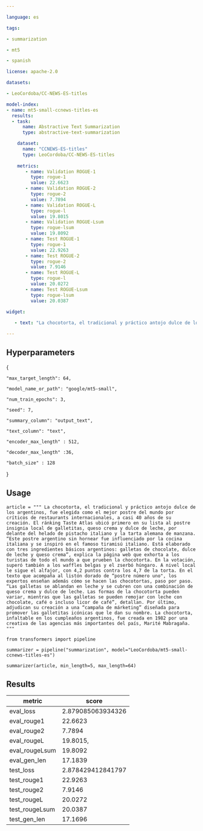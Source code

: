 ```yaml
---

language: es

tags:

- summarization

- mt5

- spanish

license: apache-2.0

datasets:

- LeoCordoba/CC-NEWS-ES-titles

model-index:
- name: mt5-small-ccnews-titles-es
  results:
  - task: 
      name: Abstractive Text Summarization
      type: abstractive-text-summarization

    dataset:
      name: "CCNEWS-ES-titles" 
      type: LeoCordoba/CC-NEWS-ES-titles
      
    metrics:
       - name: Validation ROGUE-1
         type: rogue-1
         value: 22.6623
       - name: Validation ROGUE-2
         type: rogue-2
         value: 7.7894
       - name: Validation ROGUE-L
         type: rogue-l
         value: 19.8015
       - name: Validation ROGUE-Lsum
         type: rogue-lsum
         value: 19.8092
       - name: Test ROGUE-1
         type: rogue-1
         value: 22.9263
       - name: Test ROGUE-2
         type: rogue-2
         value: 7.9146
       - name: Test ROGUE-L
         type: rogue-l
         value: 20.0272
       - name: Test ROGUE-Lsum
         type: rogue-lsum
         value: 20.0387
        
widget:

   - text: "La chocotorta, el tradicional y práctico antojo dulce de los argentinos, fue elegida como el mejor postre del mundo por críticos de restaurants internacionales, a casi 40 años de su creación. El ránking Taste Atlas ubicó primero en su lista al postre insignia local de galletitas, queso crema y dulce de leche, por delante del helado de pistacho italiano y la tarta alemana de manzana. “Este postre argentino sin hornear fue influenciado por la cocina italiana y se inspiró en el famoso tiramisú italiano. Está elaborado con tres ingredientes básicos argentinos: galletas de chocolate, dulce de leche y queso crema”, explica la página web que exhorta a los turistas de todo el mundo a que prueben la chocotorta. En la votación, superó también a los waffles belgas y el zserbó húngaro. A nivel local le sigue el alfajor, con 4,2 puntos contra los 4,7 de la torta. En el texto que acompaña al listón dorado de “postre número uno“, los expertos enseñan además cómo se hacen las chocotortas, paso por paso. “Las galletas se ablandan en leche y se cubren con una combinación de queso crema y dulce de leche. Las formas de la chocotorta pueden variar, mientras que las galletas se pueden remojar con leche con chocolate, café o incluso licor de café”, detallan. Por último, adjudican su creación a una “campaña de márketing” diseñada para promover las galletitas icónicas que le dan su nombre. La chocotorta, infaltable en los cumpleaños argentinos, fue creada en 1982 por una creativa de las agencias más importantes del país, Marité Mabragaña."

---
```


## Hyperparameters

{

    "max_target_length": 64,

    "model_name_or_path": "google/mt5-small",

    "num_train_epochs": 3,

    "seed": 7,

    "summary_column": "output_text",

    "text_column": "text",

    "encoder_max_length" : 512,

    "decoder_max_length" :36,

    "batch_size" : 128

}

## Usage

```
article = """ La chocotorta, el tradicional y práctico antojo dulce de los argentinos, fue elegida como el mejor postre del mundo por críticos de restaurants internacionales, a casi 40 años de su creación. El ránking Taste Atlas ubicó primero en su lista al postre insignia local de galletitas, queso crema y dulce de leche, por delante del helado de pistacho italiano y la tarta alemana de manzana. “Este postre argentino sin hornear fue influenciado por la cocina italiana y se inspiró en el famoso tiramisú italiano. Está elaborado con tres ingredientes básicos argentinos: galletas de chocolate, dulce de leche y queso crema”, explica la página web que exhorta a los turistas de todo el mundo a que prueben la chocotorta. En la votación, superó también a los waffles belgas y el zserbó húngaro. A nivel local le sigue el alfajor, con 4,2 puntos contra los 4,7 de la torta. En el texto que acompaña al listón dorado de “postre número uno", los expertos enseñan además cómo se hacen las chocotortas, paso por paso. “Las galletas se ablandan en leche y se cubren con una combinación de queso crema y dulce de leche. Las formas de la chocotorta pueden variar, mientras que las galletas se pueden remojar con leche con chocolate, café o incluso licor de café”, detallan. Por último, adjudican su creación a una “campaña de márketing” diseñada para promover las galletitas icónicas que le dan su nombre. La chocotorta, infaltable en los cumpleaños argentinos, fue creada en 1982 por una creativa de las agencias más importantes del país, Marité Mabragaña.  """

from transformers import pipeline

summarizer = pipeline("summarization", model="LeoCordoba/mt5-small-ccnews-titles-es")

summarizer(article, min_length=5, max_length=64)

```
## Results
| metric | score |
| --- | ----- |
| eval_loss | 2.879085063934326 |
| eval_rouge1 | 22.6623 |
| eval_rouge2 | 7.7894 |
| eval_rougeL | 19.8015, |
| eval_rougeLsum | 19.8092 |
| eval_gen_len | 17.1839 |
| test_loss | 2.878429412841797 |
| test_rouge1 | 22.9263 |
| test_rouge2 | 7.9146 |
| test_rougeL | 20.0272 |
| test_rougeLsum | 20.0387 |
| test_gen_len | 17.1696 |